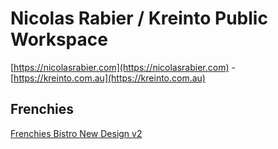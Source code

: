# Nicolas Rabier / Kreinto Public Workspace

[https://nicolasrabier.com](https://nicolasrabier.com) - [https://kreinto.com.au](https://kreinto.com.au)

## Frenchies

[Frenchies Bistro New Design v2](frenchies-bistro-new-design-v2.drawio.html)


